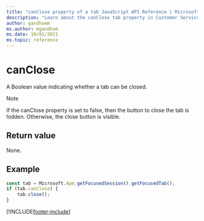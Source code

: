 ```yaml
---
title: "canClose property of a tab JavaScript API Reference | MicrosoftDocs"
description: "Learn about the canClose tab property in Customer Service workspace."
author: gandhamm
ms.author: mgandham
ms.date: 10/01/2021
ms.topic: reference
---
```


# canClose

A Boolean value indicating whether a tab can be closed.

> [!Note]
> If the canClose property is set to false, then the button to close the tab is hidden. Otherwise, the close button is visible.

## Return value

None.

## Example

```JavaScript
const tab = Microsoft.Apm.getFocusedSession().getFocusedTab();
if (tab.canClose) {
    tab.close();
}
```

[!INCLUDE[footer-include](../../../../includes/footer-banner.md)]
